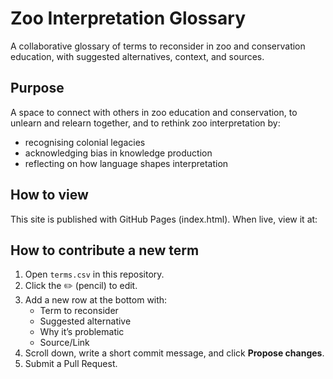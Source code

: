 # Zoo Interpretation Glossary

A collaborative glossary of terms to reconsider in zoo and conservation education, with suggested alternatives, context, and sources.

## Purpose
A space to connect with others in zoo education and conservation, to unlearn and relearn together, and to rethink zoo interpretation by:
- recognising colonial legacies
- acknowledging bias in knowledge production
- reflecting on how language shapes interpretation

## How to view
This site is published with GitHub Pages (index.html). When live, view it at:

## How to contribute a new term
1. Open `terms.csv` in this repository.
2. Click the ✏️ (pencil) to edit.
3. Add a new row at the bottom with:
   - Term to reconsider
   - Suggested alternative
   - Why it’s problematic
   - Source/Link
4. Scroll down, write a short commit message, and click **Propose changes**.
5. Submit a Pull Request.  
